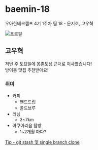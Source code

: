 # baemin-18

우아한테크캠프 4기 1주차 팀 18 - 문지호, 고우혁

![프로필](https://user-images.githubusercontent.com/45394360/124464501-3a3d5980-ddcf-11eb-9188-29c435e95f84.jpg)

## 고우혁

저번 주 토요일에 몽촌토성 근처로 이사왔습니다!  
방이동 맛집 추천받아요!

### 취미

- 커피
  - 핸드드립
  - 콜드브루
- 러닝
  - 3~7km
- 아쿠아리움 탐방
  - 1~2개월 마다?

[Tip - git stash 및 single branch clone](https://github.com/woowa-techcamp-2021/baemin-18/blob/main/tip/git.md)
